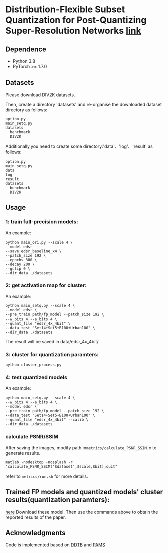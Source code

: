 # Distribution-Flexible Subset Quantization for Post-Quantizing Super-Resolution Networks [link](https://arxiv.org/abs/2305.05888)

## Dependence
* Python 3.8
* PyTorch >= 1.7.0

## Datasets
Please download DIV2K datasets.

Then, create a directory 'datasets' and re-organise the downloaded dataset directory as follows:

```
option.py
main_setq.py
datasets
  benchmark
  DIV2K
```
Additionally,you need to create some directory:'data'、'log'、'result'  as follows:
```
option.py
main_setq.py
data
log
result
datasets
  benchmark
  DIV2K
```
## Usage

### 1: train full-precision models:
An example:
```
python main_ori.py --scale 4 \
--model edsr
--save edsr_baseline_x4 \
--patch_size 192 \
--epochs 300 \
--decay 200 \
--gclip 0 \
--dir_data ./datasets
```
### 2: get activation map for cluster:

An example:
```
python main_setq.py --scale 4 \
--model edsr \
--pre_train path/fp_model --patch_size 192 \
--w_bits 4 --a_bits 4 \
--quant_file "edsr_4x_4bit" \
--data_test "Set14+Set5+B100+Urban100" \
--dir_data ./datasets

```
The result will be saved in data/edsr_4x_4bit/

### 3: cluster for quantization paramters:
```
python cluster_process.py 
```

### 4: test quantized models

An example:
```
python main_setq.py --scale 4 \
--w_bits 4 --a_bits 4 \
--model edsr \
--pre_train path/fp_model --patch_size 192 \
--data_test "Set14+Set5+B100+Urban100" \
--quant_file "edsr_4x_4bit" --calib \
--dir_data ./datasets
```


### calculate PSNR/SSIM

After saving the images, modify path in`metrics/calculate_PSNR_SSIM.m` to generate results.

```
matlab -nodesktop -nosplash -r "calculate_PSNR_SSIM('$dataset',$scale,$bit);quit"
```

refer to `metrics/run.sh` for more details.

##  Trained FP models and quantized models' cluster results(quantization paramters): 
[here](https://drive.google.com/drive/folders/1pI3EBmX6aa59Hj0IHTin1530y5CrH9Ap?usp=share_link)
Download these model. Then use the commands above to obtain the reported results of the paper.


##  Acknowledgments

Code is implemented based on [DDTB](https://github.com/zysxmu/DDTB) and [PAMS](https://github.com/colorjam/PAMS)
